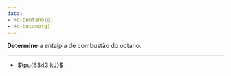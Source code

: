 ```yaml
---
data:
- Hc-pentano(g)
- Hc-butano(g)
---
```

**Determine** a entalpia de combustão do octano.

---

- $\pu{6343 kJ}$


